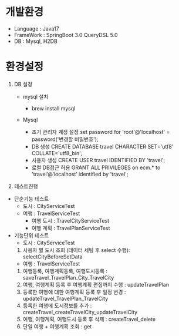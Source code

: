 # 개발환경
 - Language  : Java17
 - FrameWork : SpringBoot 3.0
               QueryDSL 5.0
 - DB : Mysql, H2DB

# 환경설정
1. DB 설정
   * mysql 설치
     - brew install mysql
     
   * Mysql 
     - 초기 관리자 계정 설정
       set password for 'root'@'localhost' = password('변경할 비밀번호');
     - DB 생성
       CREATE DATABASE travel CHARACTER SET='utf8' COLLATE='utf8_bin';
     - 사용자 생성
       CREATE USER travel IDENTIFIED BY 'travel';
     - 로컬 DB접근 허용
       GRANT ALL PRIVILEGES on ecm.* to 'travel’@‘localhost’ identified by 'travel';

2. 테스트진행
  * 단순기능 테스트
    - 도시 : CityServiceTest
    - 여행 : TravelServiceTest
      - 여행 도시 : TravelCityServiceTest
      - 여행 계획 : TravelPlanServiceTest
  * 기능단위 테스트
    - 도시 : CityServiceTest
     1) 사용자 별 도시 조회 (데이터 세팅 후 select 수행): selectCityBeforeSetData
    - 여행 : TravelServiceTest
     1) 여행등록, 여행계획등록, 여행도시등록 : saveTravel_TravelPlan_City_TravelCity
     2) 여행, 여행계획 등록 후 여행계획 편집까지 수행 : updateTravelPlan
     3) 등록한 여행에 대한 여행계획 등록 후 일정 변경 : updateTravel_TravelPlan_TravelCity
     4) 등록한 여행에 도시정보를 추가 : createTravel_createTravelCity_updateTravelCity
     5) 여행, 여행계획, 여행도시 등록 후 삭제 : createTravel_delete
     6) 단일 여행 + 여행계획 조회 : get